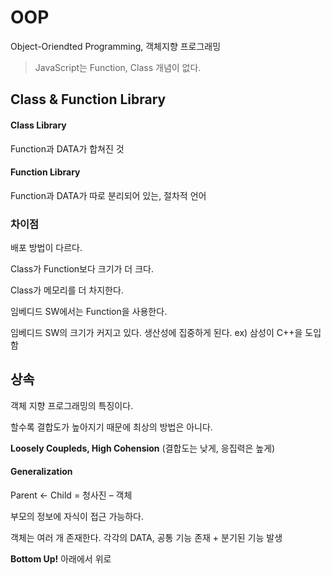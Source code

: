 # OOP
Object-Oriendted Programming, 객체지향 프로그래밍

> JavaScript는 Function, Class 개념이 없다.

## Class & Function Library

#### Class Library
Function과 DATA가 합쳐진 것

#### Function Library
Function과 DATA가 따로 분리되어 있는, 절차적 언어


### 차이점
배포 방법이 다르다.

Class가 Function보다 크기가 더 크다.

Class가 메모리를 더 차지한다.

임베디드 SW에서는 Function을 사용한다.

임베디드 SW의 크기가 커지고 있다. 생산성에 집중하게 된다. ex) 삼성이 C++을 도입함



## 상속
객체 지향 프로그래밍의 특징이다.

할수록 결합도가 높아지기 때문에 최상의 방법은 아니다.

**Loosely Coupleds, High Cohension** (결합도는 낮게, 응집력은 높게)

#### Generalization
Parent <- Child = 청사진 – 객체

부모의 정보에 자식이 접근 가능하다.

객체는 여러 개 존재한다. 각각의 DATA, 공통 기능 존재 + 분기된 기능 발생

**Bottom Up!** 아래에서 위로
